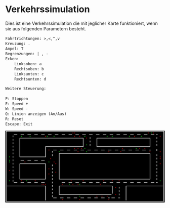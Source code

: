 # Verkehrssimulation
Dies ist eine Verkehrssimulation die mit jeglicher Karte funktioniert, wenn sie aus folgenden Parametern besteht.

````
Fahrtrichtungen: >,<,^,v
Kreuzung: .
Ampel: T
Begrenzungen: | , -
Ecken:
    Linksoben: a
    Rechtsoben: b
    Linksunten: c
    Rechtsunten: d
````
````
Weitere Steuerung:

P: Stoppen
E: Speed +
W: Speed -
Q: Linien anzeigen (An/Aus)
R: Reset
Escape: Exit
````

![Bild 1](verkehrs_sim.jpg)